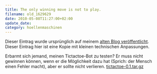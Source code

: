 ```yaml
---
title: The only winning move is not to play.
filename: old_1629629
date: 2010-05-08T11:27:00+02:00
update_date:
category: hoellenmaschinen
---
```

Dieser Eintrag wurde ursprünglich auf meinem [alten Blog veröffentlicht](https://stu.blogger.de/stories/1629629/). Dieser Eintrag hier ist eine Kopie mit kleinen technischen Anpassungen.

Erbarmt sich jemand, meinen Tictactoe-Bot zu testen? Er muss nicht gewinnen können, wenn er die Möglichkeit dazu hat (Sprich: der Mensch einen Fehler macht), aber er sollte nicht verlieren.
[tictactoe-0.1.tar.gz](/file/tictactoe-0.1.tar.gz "A strange game. The only winning move is not to play.")
